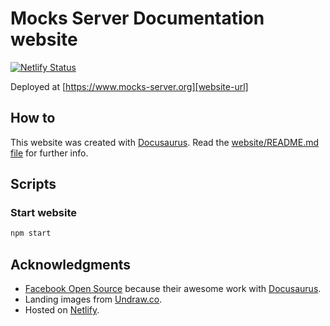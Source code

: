# Mocks Server Documentation website

[![Netlify Status](https://api.netlify.com/api/v1/badges/389bc98a-a293-4f34-aebc-b3eaece3f011/deploy-status)](https://app.netlify.com/sites/mocks-server/deploys)

Deployed at [https://www.mocks-server.org][website-url]

## How to

This website was created with [Docusaurus][docusaurus-url]. Read the [website/README.md file][docusaurus-readme] for further info.

## Scripts

### Start website

```sh
npm start
```

## Acknowledgments

- [Facebook Open Source][facebook-open-source] because their awesome work with [Docusaurus][docusaurus-url].
- Landing images from [Undraw.co][undraw-url].
- Hosted on [Netlify][netlify-url].

[website-url]: https://www.mocks-server.org
[facebook-open-source]: https://opensource.facebook.com/
[docusaurus-url]: https://docusaurus.io/
[undraw-url]: https://undraw.co/
[netlify-url]: https://www.netlify.com/
[docusaurus-readme]: website/README.md

